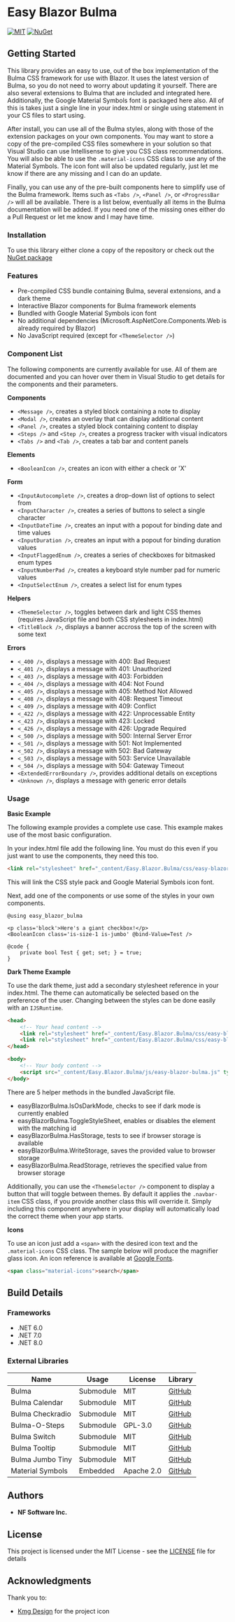 # Easy Blazor Bulma

[![MIT](https://img.shields.io/github/license/thirstyape/Easy-Blazor-Bulma)](https://github.com/thirstyape/Easy-Blazor-Bulma/blob/master/LICENSE)
[![NuGet](https://img.shields.io/nuget/v/Easy.Blazor.Bulma.svg)](https://www.nuget.org/packages/Easy.Blazor.Bulma/)

## Getting Started

This library provides an easy to use, out of the box implementation of the Bulma CSS framework for use with Blazor. It uses the latest version of Bulma, so you do not need to worry about updating it yourself. There are also several extensions to Bulma that are included and integrated here. Additionally, the Google Material Symbols font is packaged here also. All of this is takes just a single line in your index.html or single using statement in your CS files to start using.

After install, you can use all of the Bulma styles, along with those of the extension packages on your own components. You may want to store a copy of the pre-compiled CSS files somewhere in your solution so that Visual Studio can use Intellisense to give you CSS class recommendations. You will also be able to use the `.material-icons` CSS class to use any of the Material Symbols. The icon font will also be updated regularly, just let me know if there are any missing and I can do an update.

Finally, you can use any of the pre-built components here to simplify use of the Bulma framework. Items such as `<Tabs />`, `<Panel />`, or	`<ProgressBar />` will all be available. There is a list below, eventually all items in the Bulma documentation will be added. If you need one of the missing ones either do a Pull Request or let me know and I may have time.

### Installation

To use this library either clone a copy of the repository or check out the [NuGet package](https://www.nuget.org/packages/Easy.Blazor.Bulma/)

### Features

* Pre-compiled CSS bundle containing Bulma, several extensions, and a dark theme
* Interactive Blazor components for Bulma framework elements
* Bundled with Google Material Symbols icon font
* No additional dependencies (Microsoft.AspNetCore.Components.Web is already required by Blazor)
* No JavaScript required (except for `<ThemeSelector />`)

### Component List

The following components are currently available for use. All of them are documented and you can hover over them in Visual Studio to get details for the components and their parameters.

**Components**

* `<Message />`, creates a styled block containing a note to display
* `<Modal />`, creates an overlay that can display additional content
* `<Panel />`, creates a styled block containing content to display
* `<Steps />` and `<Step />`, creates a progress tracker with visual indicators
* `<Tabs />` and `<Tab />`, creates a tab bar and content panels

**Elements**

* `<BooleanIcon />`, creates an icon with either a check or 'X'

**Form**

* `<InputAutocomplete />`, creates a drop-down list of options to select from
* `<InputCharacter />`, creates a series of buttons to select a single character
* `<InputDateTime />`, creates an input with a popout for binding date and time values
* `<InputDuration />`, creates an input with a popout for binding duration values
* `<InputFlaggedEnum />`, creates a series of checkboxes for bitmasked enum types
* `<InputNumberPad />`, creates a keyboard style number pad for numeric values
* `<InputSelectEnum />`, creates a select list for enum types

**Helpers**

* `<ThemeSelector />`, toggles between dark and light CSS themes (requires JavaScript file and both CSS stylesheets in index.html)
* `<TitleBlock />`, displays a banner accross the top of the screen with some text

**Errors**

* `<_400 />`, displays a message with 400: Bad Request
* `<_401 />`, displays a message with 401: Unauthorized
* `<_403 />`, displays a message with 403: Forbidden
* `<_404 />`, displays a message with 404: Not Found
* `<_405 />`, displays a message with 405: Method Not Allowed
* `<_408 />`, displays a message with 408: Request Timeout
* `<_409 />`, displays a message with 409: Conflict
* `<_422 />`, displays a message with 422: Unprocessable Entity
* `<_423 />`, displays a message with 423: Locked
* `<_426 />`, displays a message with 426: Upgrade Required
* `<_500 />`, displays a message with 500: Internal Server Error
* `<_501 />`, displays a message with 501: Not Implemented
* `<_502 />`, displays a message with 502: Bad Gateway
* `<_503 />`, displays a message with 503: Service Unavailable
* `<_504 />`, displays a message with 504: Gateway Timeout
* `<ExtendedErrorBoundary />`, provides additional details on exceptions
* `<Unknown />`, displays a message with generic error details

### Usage

**Basic Example**

The following example provides a complete use case. This example makes use of the most basic configuration.

In your index.html file add the following line. You must do this even if you just want to use the components, they need this too.

```html
<link rel="stylesheet" href="_content/Easy.Blazor.Bulma/css/easy-blazor-bulma.min.css" />
```

This will link the CSS style pack and Google Material Symbols icon font.

Next, add one of the components or use some of the styles in your own components.

```razor
@using easy_blazor_bulma

<p class='block'>Here's a giant checkbox!</p>
<BooleanIcon class='is-size-1 is-jumbo' @bind-Value=Test />

@code {
	private bool Test { get; set; } = true;
}
```

**Dark Theme Example**

To use the dark theme, just add a secondary stylesheet reference in your index.html. The theme can automatically be selected based on the preference of the user. Changing between the styles can be done easily with an `IJSRuntime`.

```html
<head>
    <!-- Your head content -->
    <link rel="stylesheet" href="_content/Easy.Blazor.Bulma/css/easy-blazor-bulma.min.css" id="easy-blazor-bulma" media="(prefers-color-scheme: light)" />
    <link rel="stylesheet" href="_content/Easy.Blazor.Bulma/css/easy-blazor-bulma-dark.min.css" id="easy-blazor-bulma-dark" media="(prefers-color-scheme: dark)" />
</head>

<body>
    <!-- Your body content -->
    <script src="_content/Easy.Blazor.Bulma/js/easy-blazor-bulma.js" type="text/javascript"></script>
</body>
```

There are 5 helper methods in the bundled JavaScript file.

* easyBlazorBulma.IsOsDarkMode, checks to see if dark mode is currently enabled
* easyBlazorBulma.ToggleStyleSheet, enables or disables the element with the matching id
* easyBlazorBulma.HasStorage, tests to see if browser storage is available
* easyBlazorBulma.WriteStorage, saves the provided value to browser storage
* easyBlazorBulma.ReadStorage, retrieves the specified value from browser storage

Additionally, you can use the `<ThemeSelector />` component to display a button that will toggle between themes. By default it applies the `.navbar-item` CSS class, if you provide another class this will override it. Simply including this component anywhere in your display will automatically load the correct theme when your app starts.

**Icons**

To use an icon just add a `<span>` with the desired icon text and the `.material-icons` CSS class. The sample below will produce the magnifier glass icon. An icon reference is available at [Google Fonts](https://fonts.google.com/icons).

```html
<span class="material-icons">search</span>
```

## Build Details

### Frameworks

- .NET 6.0
- .NET 7.0
- .NET 8.0

### External Libraries

| Name | Usage | License | Library |
| ------ | ------ | ------ | ------ |
| Bulma | Submodule | MIT | [GitHub](https://github.com/jgthms/bulma) |
| Bulma Calendar | Submodule | MIT | [GitHub](https://github.com/Wikiki/bulma-calendar) |
| Bulma Checkradio | Submodule | MIT | [GitHub](https://github.com/Wikiki/bulma-checkradio) |
| Bulma-O-Steps | Submodule | GPL-3.0 | [GitHub](https://github.com/octoshrimpy/bulma-o-steps) |
| Bulma Switch  | Submodule | MIT | [GitHub](https://github.com/Wikiki/bulma-switch) |
| Bulma Tooltip | Submodule | MIT | [GitHub](https://github.com/CreativeBulma/bulma-tooltip) |
| Bulma Jumbo Tiny | Submodule | MIT | [GitHub](https://github.com/thirstyape/Bulma-Jumbo-Tiny) |
| Material Symbols | Embedded | Apache 2.0 | [GitHub](https://github.com/google/material-design-icons) |

## Authors

* **NF Software Inc.**

## License

This project is licensed under the MIT License - see the [LICENSE](LICENSE) file for details

## Acknowledgments

Thank you to:
* [Kmg Design](https://www.iconfinder.com/kmgdesignid) for the project icon
